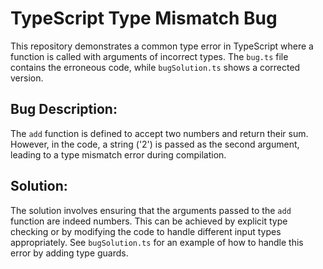 # TypeScript Type Mismatch Bug

This repository demonstrates a common type error in TypeScript where a function is called with arguments of incorrect types.  The `bug.ts` file contains the erroneous code, while `bugSolution.ts` shows a corrected version.

## Bug Description:

The `add` function is defined to accept two numbers and return their sum. However, in the code, a string ('2') is passed as the second argument, leading to a type mismatch error during compilation.

## Solution:

The solution involves ensuring that the arguments passed to the `add` function are indeed numbers.  This can be achieved by explicit type checking or by modifying the code to handle different input types appropriately.  See `bugSolution.ts` for an example of how to handle this error by adding type guards.